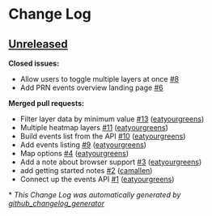 # Change Log

## [Unreleased](https://github.com/zooniverse/PRN-maps/tree/HEAD)

**Closed issues:**

- Allow users to toggle multiple layers at once [\#8](https://github.com/zooniverse/PRN-maps/issues/8)
- Add PRN events overview landing page [\#6](https://github.com/zooniverse/PRN-maps/issues/6)

**Merged pull requests:**

- Filter layer data by minimum value [\#13](https://github.com/zooniverse/PRN-maps/pull/13) ([eatyourgreens](https://github.com/eatyourgreens))
- Multiple heatmap layers [\#11](https://github.com/zooniverse/PRN-maps/pull/11) ([eatyourgreens](https://github.com/eatyourgreens))
- Build events list from the API [\#10](https://github.com/zooniverse/PRN-maps/pull/10) ([eatyourgreens](https://github.com/eatyourgreens))
- Add events listing [\#9](https://github.com/zooniverse/PRN-maps/pull/9) ([eatyourgreens](https://github.com/eatyourgreens))
- Map options [\#4](https://github.com/zooniverse/PRN-maps/pull/4) ([eatyourgreens](https://github.com/eatyourgreens))
- Add a note about browser support [\#3](https://github.com/zooniverse/PRN-maps/pull/3) ([eatyourgreens](https://github.com/eatyourgreens))
- add getting started notes [\#2](https://github.com/zooniverse/PRN-maps/pull/2) ([camallen](https://github.com/camallen))
- Connect up the events API [\#1](https://github.com/zooniverse/PRN-maps/pull/1) ([eatyourgreens](https://github.com/eatyourgreens))



\* *This Change Log was automatically generated by [github_changelog_generator](https://github.com/skywinder/Github-Changelog-Generator)*